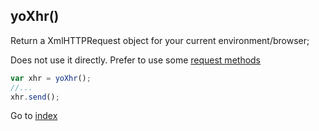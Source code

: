 ## yoXhr()

Return a XmlHTTPRequest object for your current environment/browser;  

Does not use it directly. Prefer to use some [request methods](yaj-request.md)

```javascript
var xhr = yoXhr();
//...
xhr.send();
```

Go to [index](index.md)